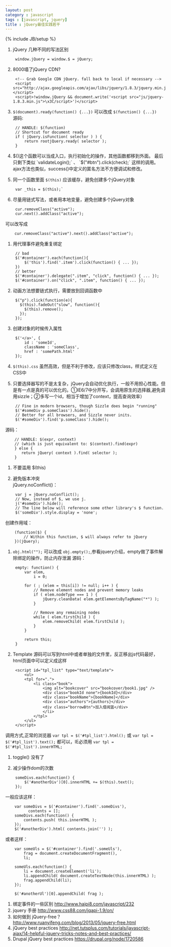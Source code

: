 ```yaml
---
layout: post
category : javascript
tags : [javascript, jquery]
title : jQuery最佳实践若干
---
```

{% include JB/setup %}

1. jQuery 几种不同的写法区别 

        window.jQuery = window.$ = jQuery;  
1. 8000墙了jQuery CDN?

        <!-- Grab Google CDN jQuery. fall back to local if necessary -->
        <script src="http://ajax.googleapis.com/ajax/libs/jquery/1.8.3/jquery.min.js"></script>
        <script>!window.jQuery && document.write('<script src="js/jquery-1.8.3.min.js">\x3C/script>')</script>
1. `$(document).ready(function() {...})` 可以改成 `$(function() {...})`   
源码:

    	// HANDLE: $(function)
		// Shortcut for document ready
		if ( jQuery.isFunction( selector ) ) {
			return rootjQuery.ready( selector );
		}


1. $()这个函数可以当成入口，执行初始化的操作，其他函数都移到外面。  
最后只剩下类似 `validateLogin();` 、 `$("#btn").click(check);` 这样的调用。  
ajax方法也类似，success()中定义的匿名方法不方便调试和修改。

1. 同一个函数里面 `$(this)` 应该缓存，避免创建多个jQuery对象  

        var _this = $(this);`
 
1. 尽量用链式写法，或者用本地变量，避免创建多个jQuery对象  

        cur.removeClass("active");
        cur.next().addClass("active");
可以改写成

        cur.removeClass("active").next().addClass("active");
1. 用代理事件避免重复绑定

        // bad
        $('#container').each(function(){
            $('this').find('.item').click(function() { ... });
        })
        // better
        $('#container').delegate(".item", "click", function() { ... });
        $('#container').on("click", ".item", function() { ... });
1. 动画方法想要链式执行，需要放到回调函数中

        $("p").click(function(e){
          $(this).fadeOut("slow", function(){
            $(this).remove();
          });
        });
1. 创建对象的时候传入属性

        $('</a>', {
            id : 'someId',
            className : 'someClass',
            href : 'somePath.html'
        });

1. `$(this).css` 虽然高效，但是不利于修改，应该只修改class，样式定义在CSS中


1. 只要选择器写的不是太复杂，jQuery会自动优化执行，一般不用担心性能。但是有一点是真的可以优化的。①IE6/7中分开写，会调用原生的选择器,避免调用sizzle；②多写一个id，相当于增加了context，提高查询效率）

		// Fine in modern browsers, though Sizzle does begin "running"
		$('#someDiv p.someClass').hide();
		// Better for all browsers, and Sizzle never inits.
		$('#someDiv').find('p.someClass').hide();	
源码：

		// HANDLE: $(expr, context)
		// (which is just equivalent to: $(context).find(expr)
		} else {
		   return jQuery( context ).find( selector );
		}

1. 不要滥用 $(this)  

1. 避免版本冲突  
jQuery.noConflict()：  

        var j = jQuery.noConflict();
        // Now, instead of $, we use j. 
        j('#someDiv').hide();
        // The line below will reference some other library's $ function.
        $('someDiv').style.display = 'none';
创建作用域：  

        (function($) {
            // Within this function, $ will always refer to jQuery
        })(jQuery);

1. `obj.html("");` 可以改成 `obj.empty();`,参看jquery介绍，empty做了事件解除绑定的操作，防止内存泄漏
源码：

        empty: function() {
        	var elem,
    			i = 0;
    
    		for ( ; (elem = this[i]) != null; i++ ) {
    			// Remove element nodes and prevent memory leaks
    			if ( elem.nodeType === 1 ) {
    				jQuery.cleanData( elem.getElementsByTagName("*") );
    			}
    
    			// Remove any remaining nodes
    			while ( elem.firstChild ) {
    				elem.removeChild( elem.firstChild );
    			}
    		}
    
    		return this;
	    }
1. Template 源码可以写到html中或者单独的文件里，反正移出js代码最好， html页面中可以定义成这样  

        <script id="tpl_list" type="text/template">  
            <ul>  
            <tpl for=".">  
            	<li class="book">  
        			<img alt="bookcover" src="bookcover/book1.jpg" />  
        			<div class="bookId none">{bookId}</div>  
        			<div class="bookName">{bookName}</div>  
        			<div class="authors">{authors}</div>  
        			<div class="borrowBtn">加入借阅篮</div>  
        			</li>  
        		</tpl>  
        	</ul>  
        </script>
调用方式,正常的浏览器 `var tpl = $('#tpl_list').html();` 或 `var tpl = $('#tpl_list').text();` 都可以，IE必须用 `var tpl = $('#tpl_list').innerHTML;`  

1. toggle() 没有了

1. 减少操作dom的次数  

        someDivs.each(function() {
            $('#anotherDiv')[0].innerHTML += $(this).text();
        });
一般应该这样：

        var someDivs = $('#container').find('.someDivs'),
              contents = [];        
        someDivs.each(function() {
            contents.push( this.innerHTML );
        });
        $('#anotherDiv').html( contents.join('') );
或者这样：  

        var someUls = $('#container').find('.someUls'),
            frag = document.createDocumentFragment(),
        	li;
        	
        someUls.each(function() {
        	li = document.createElement('li');
        	li.appendChild( document.createTextNode(this.innerHTML) );
        	frag.appendChild(li);
        });
        
        $('#anotherUl')[0].appendChild( frag );
1. 绑定事件的一些区别 http://www.haipi8.com/javascript/232 
1. jquery 手册 http://www.css88.com/jqapi-1.9/on/
1. 如何做到 jQuery-free？ http://www.ruanyifeng.com/blog/2013/05/jquery-free.html
1. jQuery best practices http://net.tutsplus.com/tutorials/javascript-ajax/14-helpful-jquery-tricks-notes-and-best-practices/
1. Drupal jQuery best practices https://drupal.org/node/1720586